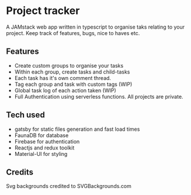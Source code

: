 # Project tracker

A JAMstack web app written in typescript to organise taks relating to your project. Keep track of features, bugs, nice to haves etc.

## Features

- Create custom groups to organise your tasks
- Within each group, create tasks and child-tasks
- Each task has it's own comment thread.
- Tag each group and task with custom tags (WIP)
- Global task log of each action taken (WIP)
- Full Authentication using serverless functions. All projects are private.

## Tech used

- gatsby for static files generation and fast load times
- FaunaDB for database
- Firebase for authentication
- Reactjs and redux toolkit
- Material-UI for styling

## Credits

Svg backgrounds credited to SVGBackgrounds.com
